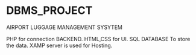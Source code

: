 # DBMS_PROJECT
AIRPORT LUGGAGE MANAGEMENT SYSYTEM

PHP for connection BACKEND.
HTML,CSS for UI.
SQL DATABASE To store the data.
XAMP server is used for Hosting.
